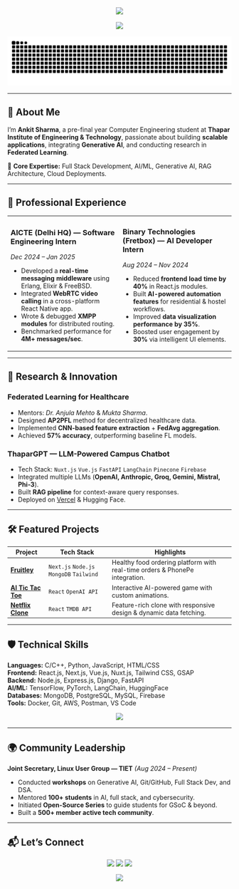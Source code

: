 <!-- HEADER -->
<div align="center">
  <img src="https://capsule-render.vercel.app/api?type=venom&height=300&text=Ankit%20Sharma&fontSize=80&color=0:0366d6,100:00B4DB&desc=Software%20Engineer%20%7C%20AI%20Developer%20%7C%20Researcher&descAlignY=65&descSize=22&animation=fadeIn" />
</div>

<!-- DYNAMIC SUBTITLE -->
<p align="center">
  <img src="https://readme-typing-svg.herokuapp.com?font=JetBrains+Mono&weight=600&size=22&duration=3000&pause=1000&color=0366D6&center=true&vCenter=true&width=650&lines=Turning+Ideas+into+Scalable+Solutions;Full+Stack+Developer+%7C+Generative+AI+Specialist;Researcher+in+Federated+Learning+and+LLMs" />
</p>

<!-- CONTRIBUTION GRAPH -->
<div align="center">
  <picture>
    <source media="(prefers-color-scheme: dark)" srcset="https://raw.githubusercontent.com/platane/snk/output/github-contribution-grid-snake-dark.svg">
    <source media="(prefers-color-scheme: light)" srcset="https://raw.githubusercontent.com/platane/snk/output/github-contribution-grid-snake.svg">
    <img alt="GitHub Contribution Snake" src="https://raw.githubusercontent.com/platane/snk/output/github-contribution-grid-snake.svg">
  </picture>
</div>

---

## 🚀 About Me
I’m **Ankit Sharma**, a pre-final year Computer Engineering student at **Thapar Institute of Engineering & Technology**, passionate about building **scalable applications**, integrating **Generative AI**, and conducting research in **Federated Learning**.

📌 **Core Expertise:** Full Stack Development, AI/ML, Generative AI, RAG Architecture, Cloud Deployments.

---

## 💼 Professional Experience

<table>
<tr>
<td width="50%">

### **AICTE (Delhi HQ) — Software Engineering Intern**
*Dec 2024 – Jan 2025*
- Developed a **real-time messaging middleware** using Erlang, Elixir & FreeBSD.
- Integrated **WebRTC video calling** in a cross-platform React Native app.
- Wrote & debugged **XMPP modules** for distributed routing.
- Benchmarked performance for **4M+ messages/sec**.

</td>
<td width="50%">

### **Binary Technologies (Fretbox) — AI Developer Intern**
*Aug 2024 – Nov 2024*
- Reduced **frontend load time by 40%** in React.js modules.
- Built **AI-powered automation features** for residential & hostel workflows.
- Improved **data visualization performance by 35%**.
- Boosted user engagement by **30%** via intelligent UI elements.

</td>
</tr>
</table>

---

## 🧪 Research & Innovation

### **Federated Learning for Healthcare**
- Mentors: *Dr. Anjula Mehto* & *Mukta Sharma*.
- Designed **AP2PFL** method for decentralized healthcare data.
- Implemented **CNN-based feature extraction** + **FedAvg aggregation**.
- Achieved **57% accuracy**, outperforming baseline FL models.

### **ThaparGPT — LLM-Powered Campus Chatbot**
- Tech Stack: `Nuxt.js` `Vue.js` `FastAPI` `LangChain` `Pinecone` `Firebase`
- Integrated multiple LLMs (**OpenAI, Anthropic, Groq, Gemini, Mistral, Phi-3**).
- Built **RAG pipeline** for context-aware query responses.
- Deployed on [Vercel](https://thapargpt.vercel.app) & Hugging Face.

---

## 🛠️ Featured Projects

| Project | Tech Stack | Highlights |
|---------|------------|------------|
| [**Fruitley**](https://www.fruitley.in) | `Next.js` `Node.js` `MongoDB` `Tailwind` | Healthy food ordering platform with real-time orders & PhonePe integration. |
| [**AI Tic Tac Toe**](https://ai-ttt-xi.vercel.app) | `React` `OpenAI API` | Interactive AI-powered game with custom animations. |
| [**Netflix Clone**](https://netflix-clone-seven-liard.vercel.app/) | `React` `TMDB API` | Feature-rich clone with responsive design & dynamic data fetching. |

---

## 🛡️ Technical Skills

**Languages:** C/C++, Python, JavaScript, HTML/CSS  
**Frontend:** React.js, Next.js, Vue.js, Nuxt.js, Tailwind CSS, GSAP  
**Backend:** Node.js, Express.js, Django, FastAPI  
**AI/ML:** TensorFlow, PyTorch, LangChain, HuggingFace  
**Databases:** MongoDB, PostgreSQL, MySQL, Firebase  
**Tools:** Docker, Git, AWS, Postman, VS Code  

<div align="center">
  <img src="https://skillicons.dev/icons?i=python,cpp,js,go,react,vue,nextjs,nuxtjs,tailwind,nodejs,express,django,tensorflow,pytorch,mongodb,postgresql,mysql,docker,aws,git&theme=dark" />
</div>

---

## 🌍 Community Leadership

**Joint Secretary, Linux User Group — TIET** *(Aug 2024 – Present)*  
- Conducted **workshops** on Generative AI, Git/GitHub, Full Stack Dev, and DSA.  
- Mentored **100+ students** in AI, full stack, and cybersecurity.  
- Initiated **Open-Source Series** to guide students for GSoC & beyond.  
- Built a **500+ member active tech community**.

---

## 📬 Let’s Connect

<p align="center">
  <a href="https://linkedin.com/in/0504ankitsharma"><img src="https://custom-icon-badges.demolab.com/badge/-LinkedIn-0366D6?style=for-the-badge&logo=linkedin&logoColor=white"></a>
  <a href="mailto:0504ankitsharma@gmail.com"><img src="https://custom-icon-badges.demolab.com/badge/-Email-0366D6?style=for-the-badge&logo=mail&logoColor=white"></a>
  <a href="https://github.com/0504ankitsharma"><img src="https://custom-icon-badges.demolab.com/badge/-GitHub-0366D6?style=for-the-badge&logo=github&logoColor=white"></a>
</p>

<!-- FOOTER -->
<div align="center">
  <img src="https://capsule-render.vercel.app/api?type=waving&height=100&color=0:0366d6,100:00B4DB&section=footer" />
</div>
